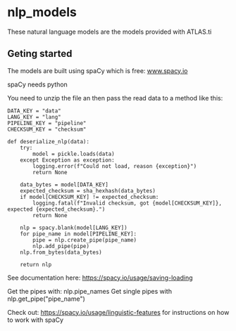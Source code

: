 # nlp_models

These natural language models are the models provided with ATLAS.ti

## Geting started
The models are built using spaCy which is free: www.spacy.io

spaCy needs python

You need to unzip the file an then pass the read data to a method like this:
```
DATA_KEY = "data"
LANG_KEY = "lang"
PIPELINE_KEY = "pipeline"
CHECKSUM_KEY = "checksum"

def deserialize_nlp(data):
    try:
        model = pickle.loads(data)
    except Exception as exception:
        logging.error(f"Could not load, reason {exception}")
        return None

    data_bytes = model[DATA_KEY]
    expected_checksum = sha_hexhash(data_bytes)
    if model[CHECKSUM_KEY] != expected_checksum:
        logging.fatal(f"Invalid checksum, got {model[CHECKSUM_KEY]}, expected {expected_checksum}.")
        return None

    nlp = spacy.blank(model[LANG_KEY])
    for pipe_name in model[PIPELINE_KEY]:
        pipe = nlp.create_pipe(pipe_name)
        nlp.add_pipe(pipe)
    nlp.from_bytes(data_bytes)

    return nlp
```
See documentation here: https://spacy.io/usage/saving-loading


Get the pipes with: nlp.pipe_names
Get single pipes with nlp.get_pipe("pipe_name")

Check out: https://spacy.io/usage/linguistic-features for instructions on how to work with spaCy
